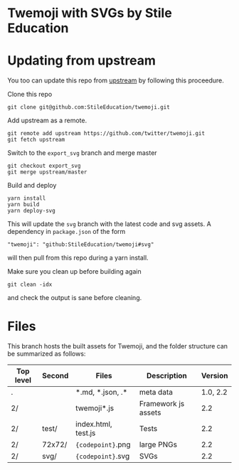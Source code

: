 Twemoji with SVGs by Stile Education
====================================

# Updating from upstream
You too can update this repo from [upstream](github.com/twitter/twemoji) by following this proceedure.

Clone this repo
```
git clone git@github.com:StileEducation/twemoji.git
```
Add upstream as a remote.
```
git remote add upstream https://github.com/twitter/twemoji.git
git fetch upstream
```
Switch to the `export_svg` branch and merge master
```
git checkout export_svg
git merge upstream/master
```
Build and deploy
```
yarn install
yarn build
yarn deploy-svg
```
This will update the `svg` branch with the latest code and svg assets.
A dependency in `package.json` of the form
```
"twemoji": "github:StileEducation/twemoji#svg"
```
will then pull from this repo during a yarn install.

Make sure you clean up before building again
```
git clean -idx
```
and check the output is sane before cleaning.

# Files
This branch hosts the built assets for Twemoji, and the folder structure can be summarized as follows:

| Top level     | Second | Files               | Description                                                                                | Version     |
| ------------- | ------ | ------------------- | ------------------------------------------------------------------------------------------ | ----------- |
| .             |        | \*.md, *.json, .\*  | meta data                                                                                  | 1.0, 2.2    |
| 2/            |        | twemoji*.js         | Framework js assets                                                                        | 2.2         |
| 2/            | test/  | index.html, test.js | Tests                                                                                      | 2.2         |
| 2/            | 72x72/ | `{codepoint}`.png   | large PNGs                                                                                 | 2.2         |
| 2/            | svg/   | `{codepoint}`.svg   | SVGs                                                                                       | 2.2         |
